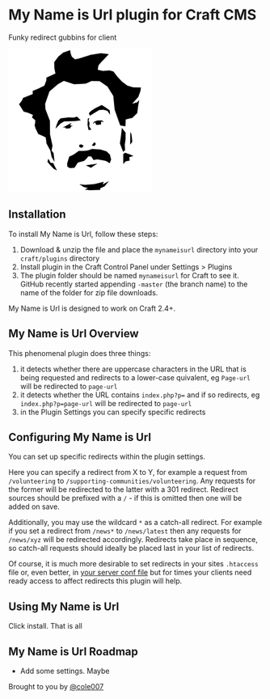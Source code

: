 # My Name is Url plugin for Craft CMS

Funky redirect gubbins for client

![My Name is Url](resources/screenshots/plugin_logo.png)

## Installation

To install My Name is Url, follow these steps:

1. Download & unzip the file and place the `mynameisurl` directory into your `craft/plugins` directory
2. Install plugin in the Craft Control Panel under Settings > Plugins
3. The plugin folder should be named `mynameisurl` for Craft to see it.  GitHub recently started appending `-master` (the branch name) to the name of the folder for zip file downloads.

My Name is Url is designed to work on Craft 2.4+.

## My Name is Url Overview

This phenomenal plugin does three things:

1. it detects whether there are uppercase characters in the URL that is being requested and redirects to a lower-case quivalent, eg `Page-url` will be redirected to `page-url`
2. it detects whether the URL contains `index.php?p=` and if so redirects, eg `index.php?p=page-url` will be redirected to `page-url` 
3. in the Plugin Settings you can specify specific redirects

## Configuring My Name is Url

You can set up specific redirects within the plugin settings.

Here you can specify a redirect from X to Y, for example a request from `/volunteering` to `/supporting-communities/volunteering`. Any requests for the former will be redirected to the latter with a 301 redirect. Redirect sources should be prefixed with a `/` - if this is omitted then one will be added on save.

Additionally, you may use the wildcard `*` as a catch-all redirect. For example if you set a redirect from `/news*` to `/news/latest` then any requests for `/news/xyz` will be redirected accordingly. Redirects take place in sequence, so catch-all requests should ideally be placed last in your list of redirects.

Of course, it is much more desirable to set redirects in your sites `.htaccess` file or, even better, in [your server conf file](https://www.digitalocean.com/community/tutorials/how-to-create-temporary-and-permanent-redirects-with-apache-and-nginx) but for times your clients need ready access to affect redirects this plugin will help.

## Using My Name is Url

Click install. That is all

## My Name is Url Roadmap

* Add some settings. Maybe

Brought to you by [@cole007](http://ournameismud.co.uk/)
